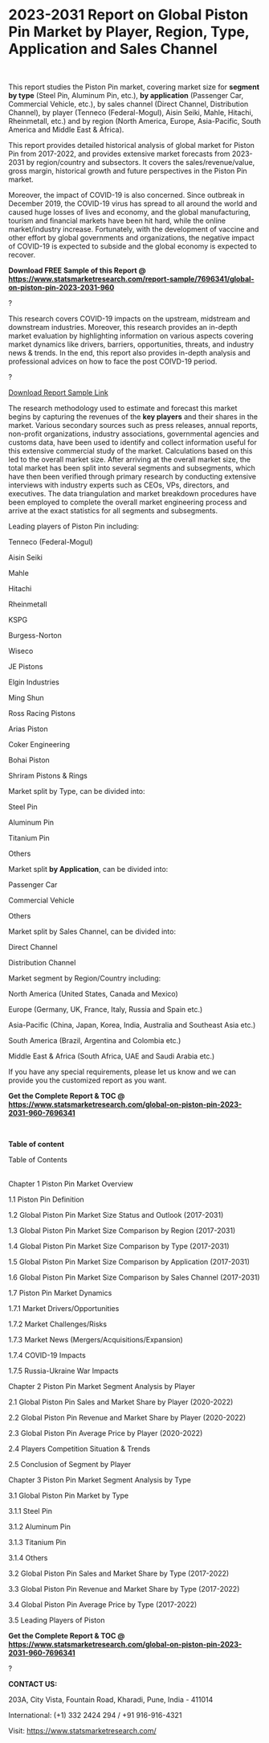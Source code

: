 <h1>2023-2031 Report on Global Piston Pin Market by Player, Region, Type, Application and Sales Channel</h1><br/><p>This report studies the Piston Pin market, covering market size for <strong>segment by type</strong> (Steel Pin, Aluminum Pin, etc.), <strong>by application</strong> (Passenger Car, Commercial Vehicle, etc.), by sales channel (Direct Channel, Distribution Channel), by player (Tenneco (Federal-Mogul), Aisin Seiki, Mahle, Hitachi, Rheinmetall, etc.) and by region (North America, Europe, Asia-Pacific, South America and Middle East & Africa).</p>
 
 
 
 <p>This report provides detailed historical analysis of global market for Piston Pin from 2017-2022, and provides extensive market forecasts from 2023-2031 by region/country and subsectors. It covers the sales/revenue/value, gross margin, historical growth and future perspectives in the Piston Pin market.</p>
 
 
 
 <p>Moreover, the impact of COVID-19 is also concerned. Since outbreak in December 2019, the COVID-19 virus has spread to all around the world and caused huge losses of lives and economy, and the global manufacturing, tourism and financial markets have been hit hard, while the online market/industry increase. Fortunately, with the development of vaccine and other effort by global governments and organizations, the negative impact of COVID-19 is expected to subside and the global economy is expected to recover.</p>
 
 
 
 <div><b>Download FREE Sample of this Report @ <a href="https://www.statsmarketresearch.com/download-free-sample/7696341/global-on-piston-pin-2023-2031-960">https://www.statsmarketresearch.com/report-sample/7696341/global-on-piston-pin-2023-2031-960</a></b></div>
 
 
 
 <p>? </p>
 
 
 
 <p>This research covers COVID-19 impacts on the upstream, midstream and downstream industries. Moreover, this research provides an in-depth market evaluation by highlighting information on various aspects covering market dynamics like drivers, barriers, opportunities, threats, and industry news & trends. In the end, this report also provides in-depth analysis and professional advices on how to face the post COIVD-19 period.</p>
 
 
 
 <p>? </p>
 
 
 
 <p><a href="https://www.statsmarketresearch.com/download-free-sample/7696341/global-on-piston-pin-2023-2031-960">Download Report Sample Link</a></p>
 
 
 
 <p>The research methodology used to estimate and forecast this market begins by capturing the revenues of the <strong>key players</strong> and their shares in the market. Various secondary sources such as press releases, annual reports, non-profit organizations, industry associations, governmental agencies and customs data, have been used to identify and collect information useful for this extensive commercial study of the market. Calculations based on this led to the overall market size. After arriving at the overall market size, the total market has been split into several segments and subsegments, which have then been verified through primary research by conducting extensive interviews with industry experts such as CEOs, VPs, directors, and executives. The data triangulation and market breakdown procedures have been employed to complete the overall market engineering process and arrive at the exact statistics for all segments and subsegments.</p>
 
 
 
 <p>Leading players of Piston Pin including:</p>
 
 
 
 <p>Tenneco (Federal-Mogul)</p>
 
 
 
 <p>Aisin Seiki</p>
 
 
 
 <p>Mahle</p>
 
 
 
 <p>Hitachi</p>
 
 
 
 <p>Rheinmetall</p>
 
 
 
 <p>KSPG</p>
 
 
 
 <p>Burgess-Norton</p>
 
 
 
 <p>Wiseco</p>
 
 
 
 <p>JE Pistons</p>
 
 
 
 <p>Elgin Industries</p>
 
 
 
 <p>Ming Shun</p>
 
 
 
 <p>Ross Racing Pistons</p>
 
 
 
 <p>Arias Piston</p>
 
 
 
 <p>Coker Engineering</p>
 
 
 
 <p>Bohai Piston</p>
 
 
 
 <p>Shriram Pistons & Rings</p>
 
 
 
 <p>Market split by Type, can be divided into:</p>
 
 
 
 <p>Steel Pin</p>
 
 
 
 <p>Aluminum Pin</p>
 
 
 
 <p>Titanium Pin</p>
 
 
 
 <p>Others</p>
 
 
 
 <p>Market split <strong>by Application</strong>, can be divided into:</p>
 
 
 
 <p>Passenger Car</p>
 
 
 
 <p>Commercial Vehicle</p>
 
 
 
 <p>Others</p>
 
 
 
 <p>Market split by Sales Channel, can be divided into:</p>
 
 
 
 <p>Direct Channel</p>
 
 
 
 <p>Distribution Channel</p>
 
 
 
 <p>Market segment by Region/Country including:</p>
 
 
 
 <p>North America (United States, Canada and Mexico)</p>
 
 
 
 <p>Europe (Germany, UK, France, Italy, Russia and Spain etc.)</p>
 
 
 
 <p>Asia-Pacific (China, Japan, Korea, India, Australia and Southeast Asia etc.)</p>
 
 
 
 <p>South America (Brazil, Argentina and Colombia etc.)</p>
 
 
 
 <p>Middle East & Africa (South Africa, UAE and Saudi Arabia etc.)</p>
 
 
 
 <p>If you have any special requirements, please let us know and we can provide you the customized report as you want.</p>
 
 
 
 <div><b>Get the Complete Report & TOC @ <a href="https://www.statsmarketresearch.com/global-on-piston-pin-2023-2031-960-7696341">https://www.statsmarketresearch.com/global-on-piston-pin-2023-2031-960-7696341</a></b></div>
 
 
 
 <p><br />
 
 <b>Table of content</b></p>
 
 
 
 <p>Table of Contents<br />
 
 <br />
 
 Chapter 1 Piston Pin Market Overview<br />
 
 1.1 Piston Pin Definition<br />
 
 1.2 Global Piston Pin Market Size Status and Outlook (2017-2031)<br />
 
 1.3 Global Piston Pin Market Size Comparison by Region (2017-2031)<br />
 
 1.4 Global Piston Pin Market Size Comparison by Type (2017-2031)<br />
 
 1.5 Global Piston Pin Market Size Comparison by Application (2017-2031)<br />
 
 1.6 Global Piston Pin Market Size Comparison by Sales Channel (2017-2031)<br />
 
 1.7 Piston Pin Market Dynamics<br />
 
 1.7.1 Market Drivers/Opportunities<br />
 
 1.7.2 Market Challenges/Risks<br />
 
 1.7.3 Market News (Mergers/Acquisitions/Expansion)<br />
 
 1.7.4 COVID-19 Impacts<br />
 
 1.7.5 Russia-Ukraine War Impacts<br />
 
 Chapter 2 Piston Pin Market Segment Analysis by Player<br />
 
 2.1 Global Piston Pin Sales and Market Share by Player (2020-2022)<br />
 
 2.2 Global Piston Pin Revenue and Market Share by Player (2020-2022)<br />
 
 2.3 Global Piston Pin Average Price by Player (2020-2022)<br />
 
 2.4 Players Competition Situation & Trends<br />
 
 2.5 Conclusion of Segment by Player<br />
 
 Chapter 3 Piston Pin Market Segment Analysis by Type<br />
 
 3.1 Global Piston Pin Market by Type<br />
 
 3.1.1 Steel Pin<br />
 
 3.1.2 Aluminum Pin<br />
 
 3.1.3 Titanium Pin<br />
 
 3.1.4 Others<br />
 
 3.2 Global Piston Pin Sales and Market Share by Type (2017-2022)<br />
 
 3.3 Global Piston Pin Revenue and Market Share by Type (2017-2022)<br />
 
 3.4 Global Piston Pin Average Price by Type (2017-2022)<br />
 
 3.5 Leading Players of Piston</p>
 
 
 
 <div><b>Get the Complete Report & TOC @ <a href="https://www.statsmarketresearch.com/global-on-piston-pin-2023-2031-960-7696341">https://www.statsmarketresearch.com/global-on-piston-pin-2023-2031-960-7696341</a></b></div>
 
 
 
 <p>? </p>
 
 
 
 <p><b>CONTACT US:</b><br />
 
 203A, City Vista, Fountain Road, Kharadi, Pune, India - 411014<br />
 
 International: (+1) 332 2424 294 / +91 916-916-4321<br />
 
 Visit: <a href="https://www.statsmarketresearch.com/">https://www.statsmarketresearch.com/</a></p>